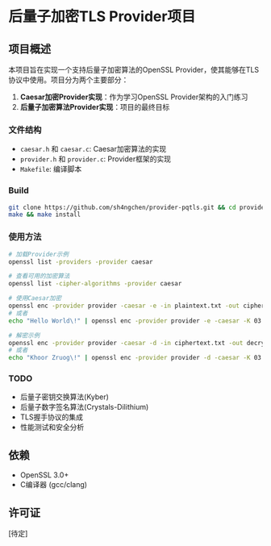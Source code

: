 # 后量子加密TLS Provider项目

## 项目概述

本项目旨在实现一个支持后量子加密算法的OpenSSL Provider，使其能够在TLS协议中使用。项目分为两个主要部分：

1. **Caesar加密Provider实现**：作为学习OpenSSL Provider架构的入门练习
2. **后量子加密算法Provider实现**：项目的最终目标

### 文件结构

- `caesar.h` 和 `caesar.c`: Caesar加密算法的实现
- `provider.h` 和 `provider.c`: Provider框架的实现
- `Makefile`: 编译脚本

### Build

```bash
git clone https://github.com/sh4ngchen/provider-pqtls.git && cd provider-pqtls
make && make install
```

### 使用方法

```bash
# 加载Provider示例
openssl list -providers -provider caesar

# 查看可用的加密算法
openssl list -cipher-algorithms -provider caesar

# 使用Caesar加密
openssl enc -provider provider -caesar -e -in plaintext.txt -out ciphertext.txt -K 03
# 或者
echo "Hello World\!" | openssl enc -provider provider -e -caesar -K 03

# 解密示例
openssl enc -provider provider -caesar -d -in ciphertext.txt -out decrypted.txt -K 03
# 或者
echo "Khoor Zruog\!" | openssl enc -provider provider -d -caesar -K 03
```

### TODO

- 后量子密钥交换算法(Kyber)
- 后量子数字签名算法(Crystals-Dilithium)
- TLS握手协议的集成
- 性能测试和安全分析

## 依赖

- OpenSSL 3.0+
- C编译器 (gcc/clang)

## 许可证

[待定]

